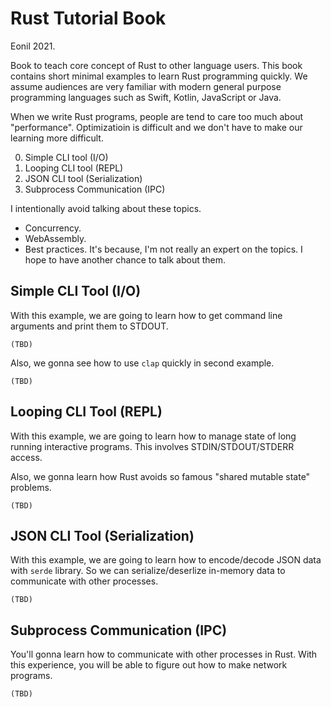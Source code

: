 Rust Tutorial Book
==============
Eonil 2021.

Book to teach core concept of Rust to other language users.
This book contains short minimal examples to learn Rust programming quickly.
We assume audiences are very familiar with modern general purpose programming languages 
such as Swift, Kotlin, JavaScript or Java.

When we write Rust programs, people are tend to care too much about "performance".
Optimizatioin is difficult and we don't have to make our learning more difficult.

0. Simple CLI tool (I/O)
0. Looping CLI tool (REPL)
0. JSON CLI tool (Serialization)
0. Subprocess Communication (IPC)

I intentionally avoid talking about these topics.
- Concurrency.
- WebAssembly.
- Best practices.
It's because, I'm not really an expert on the topics.
I hope to have another chance to talk about them.



Simple CLI Tool (I/O)
---------------------------------------
With this example, we are going to learn how to get command line arguments and print them to STDOUT.

    (TBD)

Also, we gonna see how to use `clap` quickly in second example.

    (TBD)



Looping CLI Tool (REPL)
-----------------------------
With this example, we are going to learn how to manage state of long running interactive programs.
This involves STDIN/STDOUT/STDERR access.

Also, we gonna learn how Rust avoids so famous "shared mutable state" problems.

    (TBD)



JSON CLI Tool (Serialization)
--------------------------------------------------
With this example, we are going to learn how to encode/decode JSON data with `serde` library.
So we can serialize/deserlize in-memory data to communicate with other processes. 

    (TBD)



Subprocess Communication (IPC)
-----------------------------------------------------------
You'll gonna learn how to communicate with other processes in Rust.
With this experience, you will be able to figure out how to make network programs.

    (TBD)












